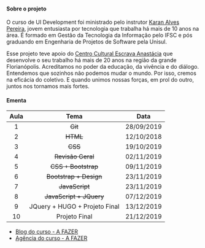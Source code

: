#### Sobre o projeto
O curso de UI Development foi ministrado pelo instrutor [Karan Alves Pereira](https://www.linkedin.com/in/karanalpe/), jovem entusiasta por tecnologia que trabalha há mais de 10 anos na área. É formado em Gestão da Tecnologia da Informação pelo IFSC e pós graduando em Engenharia de Projetos de Software pela Unisul.

Esse projeto teve apoio do [Centro Cultural Escrava Anastácia](http://ccea.org.br/) que desenvolve o seu trabalho há mais de 20 anos na região da grande Florianópolis. Acreditamos no poder da educação, da vivência e do diálogo. Entendemos que sozinhos não podemos mudar o mundo. Por isso, cremos na eficácia do coletivo. E quando unimos nossas forças, em prol do outro, juntos nos tornamos mais fortes.


#### Ementa
| Aula   |      Tema            |  Data          |
|:-:|:-------------------------:|:--------------:|
| 1 |  ~~Git~~                           | 28/09/2019 |
| 2 |  ~~HTML~~                          | 12/10/2018 |
| 3 |  ~~CSS~~                           | 19/10/2019 |
| 4 |  ~~Revisão Geral~~                 | 02/11/2019 |
| 5 |  ~~CSS + Bootstrap~~               | 09/11/2019 |
| 6 |  ~~Bootstrap + Design~~            | 23/11/2019 |
| 7 |  ~~JavaScript~~                    | 23/11/2019 |
| 8 |  ~~JavaScript + JQuery~~           | 07/12/2019 |
| 9 |  JQuery + HUGO + Projeto Final     | 13/12/2019 |
|10 |  Projeto Final                     | 21/12/2019 |


* [Blog do curso - A FAZER](https://cursosticcea.github.io/curso-ui-development-1/projeto-final/blog/index.html)
* [Agência do curso - A FAZER ](https://cursosticcea.github.io/curso-ui-development-1/projeto-final/agencia/index.html)
